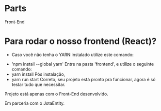 # Parts

Front-End

# Para rodar o nosso frontend (React)?

* Caso você não tenha o YARN instalado utilize este comando:
 - 'npm install --global yarn'
Entre na pasta 'frontend', e utilize o seguinte comando:
 - yarn install
 Pós instalação,
 - yarn run start
 Correto, seu projeto está pronto pra funcionar, agora é só testar tudo que necessitar.
 
Projeto está apenas com o Front-End desenvolvido.

Em parceria com o JotaEntity.
